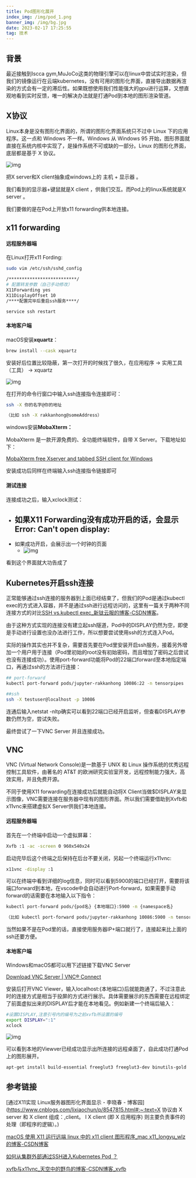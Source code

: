 ```yaml
---
title: Pod图形化展开
index_img: /img/pod_1.png
banner_img: /img/bg.jpg
date: 2023-02-17 17:25:55
tag: 技术
---
```



## 背景

最近接触到Iscca gym,MuJoCo这类的物理引擎可以在linux中尝试实时渲染，但我们的镜像运行在云端kubernetes，没有可用的图形化界面，直接导出数据再渲染的方式会有一定的滞后性。如果既想使用我们性能强大的gpu进行运算，又想直观地看到实时反馈，唯一的解决办法就是打通Pod到本地的图形渲染管道。

## X协议

Linux本身是没有图形化界面的，所谓的图形化界面系统只不过中 Linux 下的应用程序。这一点和 Windows 不一样。Windows 从 Windows 95 开始，图形界面就直接在系统内核中实现了，是操作系统不可或缺的一部分。Linux 的图形化界面，底层都是基于 X 协议。

![img](/img/pod_1.png)

把X server和X client抽象成windows上的 主机 + 显示器 。

我们看到的显示器+键鼠就是X client ，供我们交互。而Pod上的linux系统就是X server 。

我们要做的是在Pod上开放x11 forwarding供本地连接。

## x11 forwarding

#### **远程服务器端**

在Linux打开x11 Fording:

```Bash
sudo vim /etc/ssh/sshd_config

/**************************/
# 配置转发参数（自己手动修改）
X11Forwarding yes
X11DisplayOffset 10
/****配置完毕后重启ssh服务****/

service ssh restart
```

#### 本地客户端

macOS安装**xquartz**：

```Bash
brew install --cask xquartz
```

安装好后位置比较隐蔽，第一次打开的时候找了很久，在应用程序 -> 实用工具（工具） -> xquartz

![img](![img](https://docimg1.docs.qq.com/image/AgAABTJcxKr7q-IkEe9KergOkMU4Q_MO.png?w=1374&h=184))

在打开的命令行窗口中输入ssh连接指令连接即可：

```Bash
ssh -X 你的名字@你的地址

（比如 ssh -X rakkanhong@someAddress）
```

windows安装**MobaXterm：**

MobaXterm 是一款开源免费的、全功能终端软件，自带 X Server。下载地址如下：

[MobaXterm free Xserver and tabbed SSH client for Windows](https://mobaxterm.mobatek.net/download.html)

安装成功后同样在终端输入ssh连接指令链接即可

#### 测试连接

连接成功之后，输入xclock测试：

- 如果X11 Forwarding没有成功开启的话，会显示 Error: Can't open display:
  - 
- 如果成功开启，会展示出一个时钟的页面
  - ![img](/img/pod_2.png)

看到这个界面就大功告成了

## Kubernetes开启ssh连接

正常能够通过ssh连接的服务器到上面已经结束了，但我们的Pod是通过kubectl exec的方式进入容器，并不是通过ssh进行远程访问的，这里有一篇关于两种不同连接方式的对比[SSH vs.kubectl exec_新钛云服的博客-CSDN博客](https://blog.csdn.net/NewTyun/article/details/108525876)。

由于这种方式实现的连接没有建立起ssh隧道，Pod中的DISPLAY仍然为空，即使是手动进行设置也没办法进行工作，所以想要尝试使用ssh的方式连入Pod。

实际的操作其实也并不复杂，需要首先要在Pod里安装开启ssh服务，接着另外增加一个用户用于连接（Pod里初始的root没有初始密码，而且增加了密码之后尝试也没有连接成功）。使用port-forward功能将Pod的22端口forward至本地指定端口，再通过ssh的方法进行连接：

```Bash
## port-forward
kubectl port-forward pods/jupyter-rakkanhong 10086:22 -n tensorpipes

##ssh
ssh -X testuser@localhost -p 10086
```

连通后输入netstat -nltp确实可以看到22端口已经开启监听，但查看DISPLAY参数仍然为空，尝试失败。

最终尝试了一下VNC Server 并且连接成功。

## VNC 

VNC (Virtual Network Console)是一款基于 UNIX 和 Linux 操作系统的优秀远程控制工具软件，由著名的 AT&T 的欧洲研究实验室开发，远程控制能力强大，高效实用，并且免费开源。

不同于使用X11 forwarding在连接成功后就能自动将X Client当做$DISPLAY来显示图像，VNC需要连接在服务器中现有的图形界面。所以我们需要借助到Xvfb和x11vnc来搭建虚拟X Server供我们本地连接。

#### **远程服务器端**

首先在一个终端中启动一个虚拟屏幕：

```Bash
Xvfb :1 -ac -screen 0 960x540x24
```

启动完毕后这个终端之后保持在后台不要关闭，另起一个终端运行x11vnc:

```Bash
x11vnc -display :1 
```

可以在终端中看到详细的log信息，同时可以看到5900的端口已经打开，需要将该端口forward到本地，在vscode中会自动进行Port-forward，如果需要手动forward的话需要在本地输入以下指令：

```Bash
kubectl port-forward pods/{pod名} {本地端口}:5900 -n {namespace名}

（比如 kubectl port-forward pods/jupyter-rakkanhong 10086:5900 -n tensorpipes )
```

当然如果不是在Pod里的话，直接使用服务器IP+端口就行了，连接起来比上面的ssh还要方便。

#### 本地客户端

Windows和macOS都可以用下述链接下载VNC Server

[Download VNC Server | VNC® Connect](https://www.realvnc.com/en/connect/download/vnc/)

安装后打开VNC Viewer，输入localhost:{本地端口}后就能跑通了，不过注意此时的连接方式是相当于投屏的方式进行展示。具体需要展示的东西需要在远程绑定了前面虚拟出来的DISPLAY后才能在本地看见。例如新建一个终端后输入：

```Bash
#设置DISPLAY,注意引号内的编号为之前xvfb所设置的编号
export DISPLAY=":1"
xclock
```

![img](/img/pod_3.png)

可以看到本地的Viewver已经成功显示出所连接的远程桌面了，自此成功打通Pod上的图形展开。

```Bash
apt-get install build-essential freeglut3 freeglut3-dev binutils-gold
```

## 参考链接

[通过X11实现 Linux服务器图形化界面显示 - 李晓春 - 博客园](https://www.cnblogs.com/lixiaochun/p/8547815.html#:~:text=X 协议由 X server 和 X client 组成：,client。 l X client (即 X 应用程序) 则主要负责事件的处理（即程序的逻辑）。)

[macOS 使用 X11 运行远端 linux 中的 x11 client 图形程序_mac x11_longyu_wlz的博客-CSDN博客](https://blog.csdn.net/Longyu_wlz/article/details/128068675?spm=1001.2101.3001.6650.1&utm_medium=distribute.pc_relevant.none-task-blog-2~default~AD_ESQUERY~yljh-1-128068675-blog-107871367.pc_relevant_aa2&depth_1-utm_source=distribute.pc_relevant.none-task-blog-2~default~AD_ESQUERY~yljh-1-128068675-blog-107871367.pc_relevant_aa2&utm_relevant_index=2)

[如何从集群外部通过SSH进入Kubernetes Pod ？](https://zhuanlan.zhihu.com/p/268648649)

[xvfb与x11vnc_天空中的野鸟的博客-CSDN博客_xvfb](https://blog.csdn.net/qq_36383272/article/details/114970803)